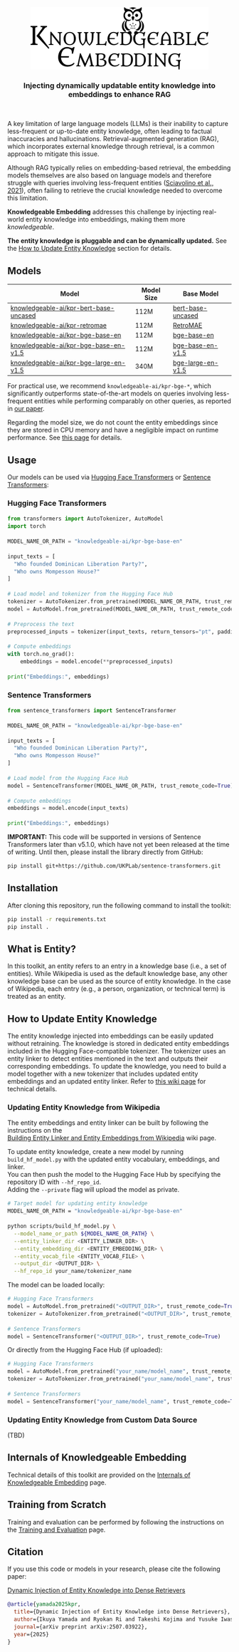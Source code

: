 <p align="center">
  <picture>
    <source media="(prefers-color-scheme: dark)" srcset="resources/logo-dark.png">
    <source media="(prefers-color-scheme: light)" srcset="resources/logo-light.png">
    <img alt="Knowledgeable Embedding" src="resources/logo-light.png" width="400" height="140" style="max-width: 100%;">
  </picture>
</p>
<h3 align="center">
    <p>Injecting dynamically updatable entity knowledge into embeddings to enhance RAG</p>
</h3>
<br />

A key limitation of large language models (LLMs) is their inability to capture less-frequent or up-to-date entity knowledge, often leading to factual inaccuracies and hallucinations. Retrieval-augmented generation (RAG), which incorporates external knowledge through retrieval, is a common approach to mitigate this issue.

Although RAG typically relies on embedding-based retrieval, the embedding models themselves are also based on language models and therefore struggle with queries involving less-frequent entities ([Sciavolino et al., 2021](https://arxiv.org/abs/2109.08535)), often failing to retrieve the crucial knowledge needed to overcome this limitation.

**Knowledgeable Embedding** addresses this challenge by injecting real-world entity knowledge into embeddings, making them more *knowledgeable*.

**The entity knowledge is pluggable and can be dynamically updated.** See the [How to Update Entity Knowledge](#how-to-update-entity-knowledge) section for details.

## Models

| Model | Model Size | Base Model |
| --- | --- | --- |
| [knowledgeable-ai/kpr-bert-base-uncased](https://huggingface.co/knowledgeable-ai/kpr-bert-base-uncased) | 112M | [bert-base-uncased](https://huggingface.co/google-bert/bert-base-uncased) |
| [knowledgeable-ai/kpr-retromae](https://huggingface.co/knowledgeable-ai/kpr-retromae) | 112M | [RetroMAE](https://huggingface.co/Shitao/RetroMAE) |
| [knowledgeable-ai/kpr-bge-base-en](https://huggingface.co/knowledgeable-ai/kpr-bge-base-en) | 112M | [bge-base-en](https://huggingface.co/BAAI/bge-base-en) |
| [knowledgeable-ai/kpr-bge-base-en-v1.5](https://huggingface.co/knowledgeable-ai/kpr-bge-base-en-v1.5) | 112M | [bge-base-en-v1.5](https://huggingface.co/BAAI/bge-base-en-v1.5) |
| [knowledgeable-ai/kpr-bge-large-en-v1.5](https://huggingface.co/knowledgeable-ai/kpr-bge-large-en-v1.5) | 340M | [bge-large-en-v1.5](https://huggingface.co/BAAI/bge-large-en-v1.5) |

For practical use, we recommend `knowledgeable-ai/kpr-bge-*`, which significantly outperforms state-of-the-art models on queries involving less-frequent entities while performing comparably on other queries, as reported in [our paper](https://arxiv.org/abs/2507.03922).

Regarding the model size, we do not count the entity embeddings since they are stored in CPU memory and have a negligible impact on runtime performance. See [this page](https://github.com/knowledgeable-embedding/knowledgeable-embedding/wiki/Internals-of-Knowledgeable-Embedding) for details.

## Usage

Our models can be used via [Hugging Face Transformers](https://github.com/huggingface/transformers) or [Sentence Transformers](https://github.com/UKPLab/sentence-transformers):

### Hugging Face Transformers

```python
from transformers import AutoTokenizer, AutoModel
import torch

MODEL_NAME_OR_PATH = "knowledgeable-ai/kpr-bge-base-en"

input_texts = [
  "Who founded Dominican Liberation Party?",
  "Who owns Mompesson House?"
]

# Load model and tokenizer from the Hugging Face Hub
tokenizer = AutoTokenizer.from_pretrained(MODEL_NAME_OR_PATH, trust_remote_code=True)
model = AutoModel.from_pretrained(MODEL_NAME_OR_PATH, trust_remote_code=True)

# Preprocess the text
preprocessed_inputs = tokenizer(input_texts, return_tensors="pt", padding=True)

# Compute embeddings
with torch.no_grad():
    embeddings = model.encode(**preprocessed_inputs)

print("Embeddings:", embeddings)
```

### Sentence Transformers

```python
from sentence_transformers import SentenceTransformer

MODEL_NAME_OR_PATH = "knowledgeable-ai/kpr-bge-base-en"

input_texts = [
  "Who founded Dominican Liberation Party?",
  "Who owns Mompesson House?"
]

# Load model from the Hugging Face Hub
model = SentenceTransformer(MODEL_NAME_OR_PATH, trust_remote_code=True)

# Compute embeddings
embeddings = model.encode(input_texts)

print("Embeddings:", embeddings)
```

**IMPORTANT:** This code will be supported in versions of Sentence Transformers later than v5.1.0, which have not yet been released at the time of writing. Until then, please install the library directly from GitHub:

```bash
pip install git+https://github.com/UKPLab/sentence-transformers.git
```

## Installation

After cloning this repository, run the following command to install the toolkit:

```bash
pip install -r requirements.txt
pip install .
```

## What is Entity?

In this toolkit, an entity refers to an entry in a knowledge base (i.e., a set of entities). While Wikipedia is used as the default knowledge base, any other knowledge base can be used as the source of entity knowledge. In the case of Wikipedia, each entry (e.g., a person, organization, or technical term) is treated as an entity.

## How to Update Entity Knowledge

The entity knowledge injected into embeddings can be easily updated without retraining. The knowledge is stored in dedicated entity embeddings included in the Hugging Face-compatible tokenizer. The tokenizer uses an entity linker to detect entities mentioned in the text and outputs their corresponding embeddings. To update the knowledge, you need to build a model together with a new tokenizer that includes updated entity embeddings and an updated entity linker. Refer to [this wiki page](https://github.com/knowledgeable-embedding/knowledgeable-embedding/wiki/Internals-of-Knowledgeable-Embedding) for technical details.

### Updating Entity Knowledge from Wikipedia

The entity embeddings and entity linker can be built by following the instructions on the  
[Building Entity Linker and Entity Embeddings from Wikipedia](https://github.com/knowledgeable-embedding/knowledgeable-embedding/wiki/Building-Entity-Linker-and-Entity-Embeddings-from-Wikipedia) wiki page.

To update entity knowledge, create a new model by running `build_hf_model.py` with the updated entity vocabulary, embeddings, and linker.  
You can then push the model to the Hugging Face Hub by specifying the repository ID with `--hf_repo_id`.  
Adding the `--private` flag will upload the model as private.

```bash
# Target model for updating entity knowledge
MODEL_NAME_OR_PATH = "knowledgeable-ai/kpr-bge-base-en"

python scripts/build_hf_model.py \
  --model_name_or_path ${MODEL_NAME_OR_PATH} \
  --entity_linker_dir <ENTITY_LINKER_DIR> \
  --entity_embedding_dir <ENTITY_EMBEDDING_DIR> \
  --entity_vocab_file <ENTITY_VOCAB_FILE> \
  --output_dir <OUTPUT_DIR> \
  --hf_repo_id your_name/tokenizer_name
```

The model can be loaded locally:

```python
# Hugging Face Transformers
model = AutoModel.from_pretrained("<OUTPUT_DIR>", trust_remote_code=True)
tokenizer = AutoTokenizer.from_pretrained("<OUTPUT_DIR>", trust_remote_code=True)

# Sentence Transformers
model = SentenceTransformer("<OUTPUT_DIR>", trust_remote_code=True)
```

Or directly from the Hugging Face Hub (if uploaded):

```python
# Hugging Face Transformers
model = AutoModel.from_pretrained("your_name/model_name", trust_remote_code=True)
tokenizer = AutoTokenizer.from_pretrained("your_name/model_name", trust_remote_code=True)

# Sentence Transformers
model = SentenceTransformer("your_name/model_name", trust_remote_code=True)
```

### Updating Entity Knowledge from Custom Data Source

(TBD)

## Internals of Knowledgeable Embedding

Technical details of this toolkit are provided on the [Internals of Knowledgeable Embedding](https://github.com/knowledgeable-embedding/knowledgeable-embedding/wiki/Internals-of-Knowledgeable-Embedding) page.

## Training from Scratch

Training and evaluation can be performed by following the instructions on the [Training and Evaluation](https://github.com/knowledgeable-embedding/knowledgeable-embedding/wiki/Training-and-Evaluation) page.

## Citation

If you use this code or models in your research, please cite the following paper:

[Dynamic Injection of Entity Knowledge into Dense Retrievers](https://arxiv.org/abs/2507.03922)

```bibtex
@article{yamada2025kpr,
  title={Dynamic Injection of Entity Knowledge into Dense Retrievers},
  author={Ikuya Yamada and Ryokan Ri and Takeshi Kojima and Yusuke Iwasawa and Yutaka Matsuo},
  journal={arXiv preprint arXiv:2507.03922},
  year={2025}
}
```
